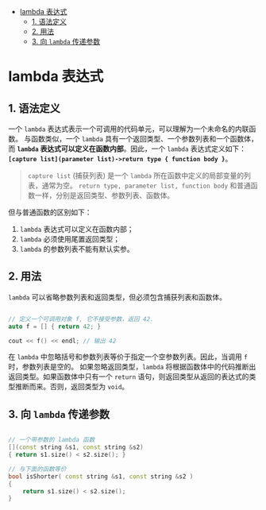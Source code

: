 
- [lambda 表达式](#lambda-表达式)
  - [1. 语法定义](#1-语法定义)
  - [2. 用法](#2-用法)
  - [3. 向 `lambda` 传递参数](#3-向-lambda-传递参数)

# lambda 表达式

## 1. 语法定义

一个 `lambda` 表达式表示一个可调用的代码单元，可以理解为一个未命名的内联函数。
与函数类似，一个 `lambda` 具有一个返回类型、一个参数列表和一个函数体，而 **`lambda` 表达式可以定义在函数内部**。因此，一个 `lambda` 表达式定义如下：
**`[capture list](parameter list)->return type { function body }`**。
>`capture list` (捕获列表) 是一个 `lambda` 所在函数中定义的局部变量的列表，通常为空。
>`return type, parameter list, function body` 和普通函数一样，分别是返回类型、参数列表、函数体。

但与普通函数的区别如下：
1. `lambda` 表达式可以定义在函数内部；
2. `lambda` 必须使用尾置返回类型；
3. `lambda` 的参数列表不能有默认实参。

## 2. 用法

`lambda` 可以省略参数列表和返回类型，但必须包含捕获列表和函数体。

```cpp

// 定义一个可调用对象 f, 它不接受参数，返回 42.
auto f = [] { return 42; }

cout << f() << endl; // 输出 42

```

在 `lambda` 中忽略括号和参数列表等价于指定一个空参数列表。因此，当调用 `f` 时，参数列表是空的。
如果忽略返回类型，`lambda` 将根据函数体中的代码推断出返回类型。如果函数体中只有一个 `return` 语句，则返回类型从返回的表达式的类型推断而来。否则，返回类型为 `void`。

## 3. 向 `lambda` 传递参数

```cpp

// 一个带参数的 lambda 函数
[](const string &s1, const string &s2)
{ return s1.size() < s2.size(); }

// 与下面的函数等价
bool isShorter( const string &s1, const string &s2 )
{
    return s1.size() < s2.size();
}

```
